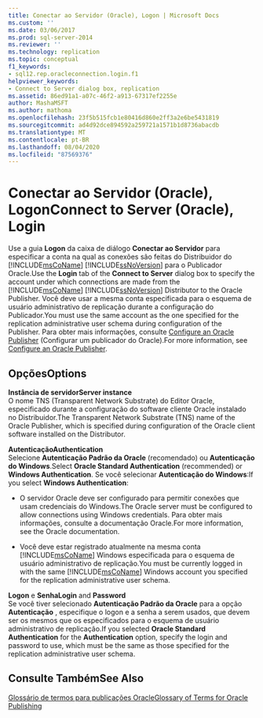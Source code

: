 ```yaml
---
title: Conectar ao Servidor (Oracle), Logon | Microsoft Docs
ms.custom: ''
ms.date: 03/06/2017
ms.prod: sql-server-2014
ms.reviewer: ''
ms.technology: replication
ms.topic: conceptual
f1_keywords:
- sql12.rep.oracleconnection.login.f1
helpviewer_keywords:
- Connect to Server dialog box, replication
ms.assetid: 86ed91a1-a07c-46f2-a913-67317ef2255e
author: MashaMSFT
ms.author: mathoma
ms.openlocfilehash: 23f5b515fcb1e80416d860e2ff3a2e6be5431819
ms.sourcegitcommit: ad4d92dce894592a259721a1571b1d8736abacdb
ms.translationtype: MT
ms.contentlocale: pt-BR
ms.lasthandoff: 08/04/2020
ms.locfileid: "87569376"
---
```

# <a name="connect-to-server-oracle-login"></a><span data-ttu-id="4f8c6-102">Conectar ao Servidor (Oracle), Logon</span><span class="sxs-lookup"><span data-stu-id="4f8c6-102">Connect to Server (Oracle), Login</span></span>
  <span data-ttu-id="4f8c6-103">Use a guia **Logon** da caixa de diálogo **Conectar ao Servidor** para especificar a conta na qual as conexões são feitas do Distribuidor do [!INCLUDE[msCoName](../../includes/msconame-md.md)] [!INCLUDE[ssNoVersion](../../includes/ssnoversion-md.md)] para o Publicador Oracle.</span><span class="sxs-lookup"><span data-stu-id="4f8c6-103">Use the **Login** tab of the **Connect to Server** dialog box to specify the account under which connections are made from the [!INCLUDE[msCoName](../../includes/msconame-md.md)] [!INCLUDE[ssNoVersion](../../includes/ssnoversion-md.md)] Distributor to the Oracle Publisher.</span></span> <span data-ttu-id="4f8c6-104">Você deve usar a mesma conta especificada para o esquema de usuário administrativo de replicação durante a configuração do Publicador.</span><span class="sxs-lookup"><span data-stu-id="4f8c6-104">You must use the same account as the one specified for the replication administrative user schema during configuration of the Publisher.</span></span> <span data-ttu-id="4f8c6-105">Para obter mais informações, consulte [Configure an Oracle Publisher](non-sql/configure-an-oracle-publisher.md) (Configurar um publicador do Oracle).</span><span class="sxs-lookup"><span data-stu-id="4f8c6-105">For more information, see [Configure an Oracle Publisher](non-sql/configure-an-oracle-publisher.md).</span></span>  
  
## <a name="options"></a><span data-ttu-id="4f8c6-106">Opções</span><span class="sxs-lookup"><span data-stu-id="4f8c6-106">Options</span></span>  
 <span data-ttu-id="4f8c6-107">**Instância de servidor**</span><span class="sxs-lookup"><span data-stu-id="4f8c6-107">**Server instance**</span></span>  
 <span data-ttu-id="4f8c6-108">O nome TNS (Transparent Network Substrate) do Editor Oracle, especificado durante a configuração do software cliente Oracle instalado no Distribuidor.</span><span class="sxs-lookup"><span data-stu-id="4f8c6-108">The Transparent Network Substrate (TNS) name of the Oracle Publisher, which is specified during configuration of the Oracle client software installed on the Distributor.</span></span>  
  
 <span data-ttu-id="4f8c6-109">**Autenticação**</span><span class="sxs-lookup"><span data-stu-id="4f8c6-109">**Authentication**</span></span>  
 <span data-ttu-id="4f8c6-110">Selecione **Autenticação Padrão da Oracle** (recomendado) ou **Autenticação do Windows**.</span><span class="sxs-lookup"><span data-stu-id="4f8c6-110">Select **Oracle Standard Authentication** (recommended) or **Windows Authentication**.</span></span> <span data-ttu-id="4f8c6-111">Se você selecionar **Autenticação do Windows**:</span><span class="sxs-lookup"><span data-stu-id="4f8c6-111">If you select **Windows Authentication**:</span></span>  
  
-   <span data-ttu-id="4f8c6-112">O servidor Oracle deve ser configurado para permitir conexões que usam credenciais do Windows.</span><span class="sxs-lookup"><span data-stu-id="4f8c6-112">The Oracle server must be configured to allow connections using Windows credentials.</span></span> <span data-ttu-id="4f8c6-113">Para obter mais informações, consulte a documentação Oracle.</span><span class="sxs-lookup"><span data-stu-id="4f8c6-113">For more information, see the Oracle documentation.</span></span>  
  
-   <span data-ttu-id="4f8c6-114">Você deve estar registrado atualmente na mesma conta [!INCLUDE[msCoName](../../includes/msconame-md.md)] Windows especificada para o esquema de usuário administrativo de replicação.</span><span class="sxs-lookup"><span data-stu-id="4f8c6-114">You must be currently logged in with the same [!INCLUDE[msCoName](../../includes/msconame-md.md)] Windows account you specified for the replication administrative user schema.</span></span>  
  
 <span data-ttu-id="4f8c6-115">**Logon** e **Senha**</span><span class="sxs-lookup"><span data-stu-id="4f8c6-115">**Login** and **Password**</span></span>  
 <span data-ttu-id="4f8c6-116">Se você tiver selecionado **Autenticação Padrão da Oracle** para a opção **Autenticação** , especifique o logon e a senha a serem usados, que devem ser os mesmos que os especificados para o esquema de usuário administrativo de replicação.</span><span class="sxs-lookup"><span data-stu-id="4f8c6-116">If you selected **Oracle Standard Authentication** for the **Authentication** option, specify the login and password to use, which must be the same as those specified for the replication administrative user schema.</span></span>  
  
## <a name="see-also"></a><span data-ttu-id="4f8c6-117">Consulte Também</span><span class="sxs-lookup"><span data-stu-id="4f8c6-117">See Also</span></span>  
 [<span data-ttu-id="4f8c6-118">Glossário de termos para publicações Oracle</span><span class="sxs-lookup"><span data-stu-id="4f8c6-118">Glossary of Terms for Oracle Publishing</span></span>](non-sql/glossary-of-terms-for-oracle-publishing.md)  
  
  
